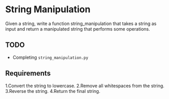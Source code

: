  # String Manipulation

Given a string, write a function string_manipulation that takes a string as input and return a manipulated string that performs some operations.

## TODO

- Completing `string_manipulation.py`

## Requirements

1.Convert the string to lowercase.
2.Remove all whitespaces from the string.
3.Reverse the string.
4.Return the final string.

